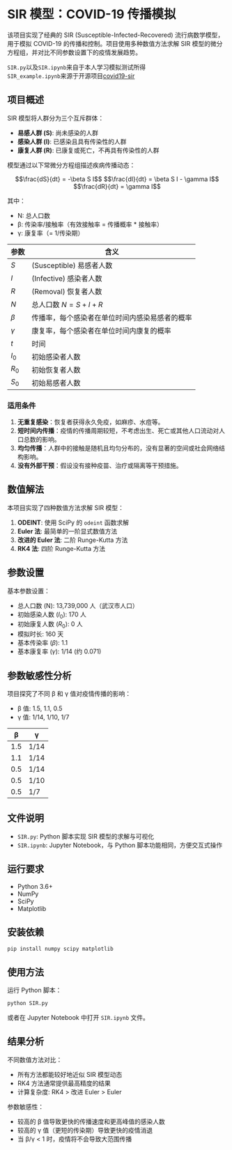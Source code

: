 # SIR 模型：COVID-19 传播模拟

该项目实现了经典的 SIR (Susceptible-Infected-Recovered) 流行病数学模型，用于模拟 COVID-19 的传播和控制。项目使用多种数值方法求解 SIR 模型的微分方程组，并对比不同参数设置下的疫情发展趋势。

`SIR.py`以及`SIR.ipynb`来自于本人学习模拟测试所得\
`SIR_example.ipynb`来源于开源项目[covid19-sir](https://github.com/lisphilar/covid19-sir)

## 项目概述

SIR 模型将人群分为三个互斥群体：
- **易感人群 (S)**: 尚未感染的人群
- **感染人群 (I)**: 已感染且具有传染性的人群
- **康复人群 (R)**: 已康复或死亡，不再具有传染性的人群

模型通过以下常微分方程组描述疾病传播动态：  
<p align="center">
    $$\frac{dS}{dt} = -\beta S I$$  
    $$\frac{dI}{dt} = \beta S I - \gamma I$$  
    $$\frac{dR}{dt} = \gamma I$$
</p>



其中：
- N: 总人口数
- β: 传染率/接触率（有效接触率 = 传播概率 * 接触率）
- γ: 康复率（= 1/传染期）

| 参数 | 含义 |
| --- | --- |
| $S$ | (Susceptible) 易感者人数 |
| $I$ | (Infective) 感染者人数 |
| $R$ | (Removal) 恢复者人数 |
| $N$ | 总人口数 $N=S+I+R$ |
| $\beta$ | 传播率，每个感染者在单位时间内感染易感者的概率 |
| $\gamma$ | 康复率，每个感染者在单位时间内康复的概率 |
| $t$ | 时间 |
| $I_0$ | 初始感染者人数 |
| $R_0$ | 初始恢复者人数 |
| $S_0$ | 初始易感者人数 |

### 适用条件
1. **无重复感染**：恢复者获得永久免疫，如麻疹、水痘等。
2. **短时间内传播**：疫情的传播周期较短，不考虑出生、死亡或其他人口流动对人口总数的影响。
3. **均匀传播**：人群中的接触是随机且均匀分布的，没有显著的空间或社会网络结构影响。
4. **没有外部干预**：假设没有接种疫苗、治疗或隔离等干预措施。



## 数值解法

本项目实现了四种数值方法求解 SIR 模型：

1. **ODEINT**: 使用 SciPy 的 `odeint` 函数求解
2. **Euler 法**: 最简单的一阶显式数值方法
3. **改进的 Euler 法**: 二阶 Runge-Kutta 方法
4. **RK4 法**: 四阶 Runge-Kutta 方法

## 参数设置

基本参数设置：
- 总人口数 (N): 13,739,000 人（武汉市人口）
- 初始感染人数 ($I_0$): 170 人
- 初始康复人数 ($R_0$): 0 人
- 模拟时长: 160 天
- 基本传染率 ($β$): 1.1
- 基本康复率 ($γ$): 1/14 (约 0.071)

## 参数敏感性分析

项目探究了不同 β 和 γ 值对疫情传播的影响：
- β 值: 1.5, 1.1, 0.5
- γ 值: 1/14, 1/10, 1/7

| β   | γ    |
| --- | ---- |
| 1.5 | 1/14 |
| 1.1 | 1/14 |
| 0.5 | 1/14 |
| 0.5 | 1/10 |
| 0.5 | 1/7  |

## 文件说明

- `SIR.py`: Python 脚本实现 SIR 模型的求解与可视化
- `SIR.ipynb`: Jupyter Notebook，与 Python 脚本功能相同，方便交互式操作

## 运行要求

- Python 3.6+
- NumPy
- SciPy
- Matplotlib

## 安装依赖

```bash
pip install numpy scipy matplotlib
```

## 使用方法

运行 Python 脚本：
```bash
python SIR.py
```

或者在 Jupyter Notebook 中打开 `SIR.ipynb` 文件。

## 结果分析

不同数值方法对比：
- 所有方法都能较好地近似 SIR 模型动态
- RK4 方法通常提供最高精度的结果
- 计算复杂度: RK4 > 改进 Euler > Euler

参数敏感性：
- 较高的 β 值导致更快的传播速度和更高峰值的感染人数
- 较高的 γ 值（更短的传染期）导致更快的疫情消退
- 当 β/γ < 1 时，疫情将不会导致大范围传播